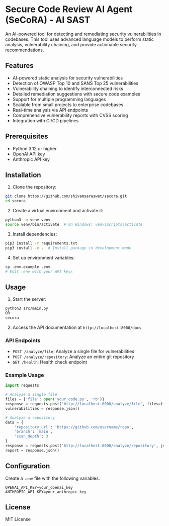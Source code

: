 # Secure Code Review AI Agent (SeCoRA) - AI SAST

An AI-powered tool for detecting and remediating security vulnerabilities in codebases. This tool uses advanced language models to perform static analysis, vulnerability chaining, and provide actionable security recommendations.

## Features

- AI-powered static analysis for security vulnerabilities
- Detection of OWASP Top 10 and SANS Top 25 vulnerabilities
- Vulnerability chaining to identify interconnected risks
- Detailed remediation suggestions with secure code examples
- Support for multiple programming languages
- Scalable from small projects to enterprise codebases
- Real-time analysis via API endpoints
- Comprehensive vulnerability reports with CVSS scoring
- Integration with CI/CD pipelines

## Prerequisites

- Python 3.12 or higher
- OpenAI API key
- Anthropic API key

## Installation

1. Clone the repository:

```bash
git clone https://github.com/shivamsaraswat/secora.git
cd secora
```

2. Create a virtual environment and activate it:

```bash
python3 -m venv venv
source venv/bin/activate  # On Windows: venv\Scripts\activate
```

3. Install dependencies:

```bash
pip3 install -r requirements.txt
pip3 install -e .  # Install package in development mode
```

4. Set up environment variables:

```bash
cp .env.example .env
# Edit .env with your API keys
```

## Usage

1. Start the server:

```bash
python3 src/main.py
OR
secora
```

2. Access the API documentation at `http://localhost:8000/docs`

### API Endpoints

- `POST /analyze/file`: Analyze a single file for vulnerabilities
- `POST /analyze/repository`: Analyze an entire git repository
- `GET /health`: Health check endpoint

### Example Usage

```python
import requests

# Analyze a single file
files = {'file': open('your_code.py', 'rb')}
response = requests.post('http://localhost:8000/analyze/file', files=files)
vulnerabilities = response.json()

# Analyze a repository
data = {
    'repository_url': 'https://github.com/username/repo',
    'branch': 'main',
    'scan_depth': 3
}
response = requests.post('http://localhost:8000/analyze/repository', json=data)
report = response.json()
```

## Configuration

Create a `.env` file with the following variables:

```
OPENAI_API_KEY=your_openai_key
ANTHROPIC_API_KEY=your_anthropic_key
```

## License

MIT License
